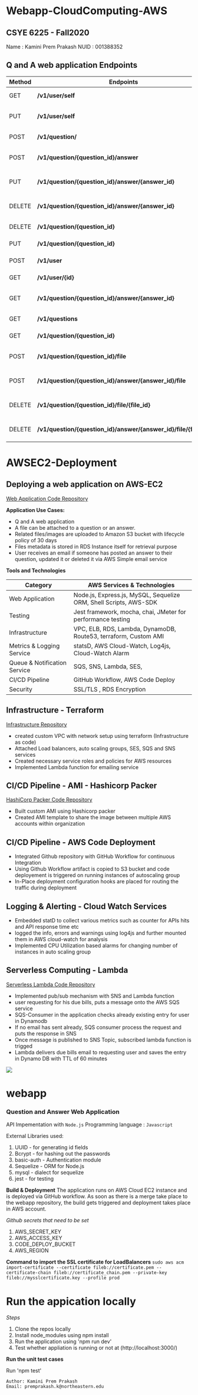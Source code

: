 # Webapp-CloudComputing-AWS

## CSYE 6225 - Fall2020

Name : Kamini Prem Prakash
NUID : 001388352

## Q and A web application Endpoints

| Method | Endpoints                                                        | Info                          |
| ------ | ---------------------------------------------------------------- | ----------------------------- |
| GET    | **/v1/user/self**                                                | _Get user Information_        |
| PUT    | **/v1/user/self**                                                | _Update user information_     |
| POST   | **/v1/question/**                                                | _Post a new question_         |
| POST   | **/v1/question/{question_id}/answer**                            | _Post an Answer a question_   |
| PUT    | **/v1/question/{question_id}/answer/{answer_id}**                | _Update a question's answer_  |
| DELETE | **/v1/question/{question_id}/answer/{answer_id}**                | _Delete a question's answer_  |
| DELETE | **/v1/question/{question_id}**                                   | _Delete a question_           |
| PUT    | **/v1/question/{question_id}**                                   | _Update a question_           |
| POST   | **/v1/user**                                                     | _Create a user_               |
| GET    | **/v1/user/{id}**                                                | _Get user information_        |
| GET    | **/v1/question/{question_id}/answer/{answer_id}**                | _Get a question's answer_     |
| GET    | **/v1/questions**                                                | _Get all questions_           |
| GET    | **/v1/question/{question_id}**                                   | _Get a question_              |
| POST   | **/v1/question/{question_id}/file**                              | _Attach a file to a question_ |
| POST   | **/v1​/question​/{question_id}​/answer​/{answer_id}​/file**      | _Attach a file to an answer_  |
| DELETE | **/v1/question/{question_id}/file/{file_id}**                    | _Delete a file from question_ |
| DELETE | **/v1/question/{question_id}/answer/{answer_id}/file/{file_id}** | _Delete a file from answer_   |


# AWSEC2-Deployment

## Deploying a web application on AWS-EC2

[Web Application Code Repository]()

**Application Use Cases:**

* Q and A web application
* A file can be attached to a question or an answer.
* Related files/images are uploaded to Amazon S3 bucket with lifecycle policy of 30 days
* Files metadata is stored in RDS Instance itself for retrieval purpose
* User receives an email if someone has posted an answer to their question, updated it or deleted it via AWS Simple email service

**Tools and Technologies**

  <table>
    <thead>
      <tr>
        <th>Category</th>
        <th>AWS Services & Technologies</th>
      </tr>
    </thead>
    <tbody>
        <tr>
            <td>Web Application</td>
            <td>Node.js, Express.js, MySQL, Sequelize ORM, Shell Scripts, AWS-SDK</td>
        </tr>
          <tr>
            <td>Testing</td>
            <td>Jest framework, mocha, chai, JMeter for performance testing</td>
        </tr>
        <tr>
            <td>Infrastructure</td>
            <td>VPC, ELB, RDS, Lambda, DynamoDB, Route53, terraform, Custom AMI </td>
        </tr>
         <tr>
            <td>Metrics & Logging Service</td>
            <td>statsD, AWS Cloud-Watch, Log4js, Cloud-Watch Alarm </td>
        </tr>
         <tr>
            <td>Queue & Notification Service</td>
            <td>SQS, SNS, Lambda, SES, </td>
        </tr>
          <tr>
            <td>CI/CD Pipeline</td>
            <td>GitHub Workflow, AWS Code Deploy</td>
        </tr>
       <tr>
            <td>Security</td>
            <td>SSL/TLS , RDS Encryption</td>
        </tr>
    </tbody>
  </table>
  

## Infrastructure - Terraform

[Infrastructure Repository]()

* created custom VPC with network setup using terraform (Infrastructure as code)
* Attached Load balancers, auto scaling groups, SES, SQS and SNS services
* Created necessary service roles and policies for AWS resources
* Implemented Lambda function for emailing service 

## CI/CD Pipeline - AMI - Hashicorp Packer

[HashiCorp Packer Code Repository]()

* Built custom AMI using Hashicorp packer
* Created AMI template to share the image between multiple AWS accounts within organization

## CI/CD Pipeline - AWS Code Deployment

* Integrated Github repository with GitHub Workflow for continuous Integration
* Using Github Workflow artifact is copied to S3 bucket and code deployement is triggered on running instances of autoscaling group
* In-Place deployment configuration hooks are placed for routing the traffic during deployment


## Logging & Alerting - Cloud Watch Services

* Embedded statD to collect various metrics such as counter for APIs hits and API response time etc
* logged the info, errors and warnings using log4js and further mounted them in AWS cloud-watch for analysis
* Implemented CPU Utilization based alarms for changing number of instances in auto scaling group

## Serverless Computing - Lambda 

[Serverless Lambda Code Repository]()

* Implemented pub/sub mechanism with SNS and Lambda function
* user requesting for his due bills, puts a message onto the AWS SQS service
* SQS-Consumer in the application checks already existing entry for user in Dynamodb
* If no email has sent already, SQS consumer process the request and puts the response in SNS 
* Once message is published to SNS Topic, subscribed lambda function is trigged 
* Lambda delivers due bills email to requesting user and saves the entry in Dynamo DB with TTL of 60 minutes

![](Serverless.png)

# webapp

### Question and Answer Web Application

API Impementation with `Node.js`
Programming language : `Javascript`

External Libraries used:
1. UUID - for generating id fields
2. Bcrypt - for hashing out the passwords
3. basic-auth - Authentication module 
4. Sequelize - ORM for Node.js
5. mysql - dialect for sequelize
6. jest - for testing 

__Build & Deployment__
The application runs on AWS Cloud EC2 instance and is deployed via GitHub workflow.
As soon as there is a merge take place to the webapp repository, the build gets triggered and deployment takes place in AWS account.

*Github secrets that need to be set*

1. AWS_SECRET_KEY 
2. AWS_ACCESS_KEY
3. CODE_DEPLOY_BUCKET
4. AWS_REGION

**Command to import the SSL certificate for LoadBalancers**
`sudo aws acm import-certificate --certificate fileb://certificate.pem --certificate-chain fileb://certificate_chain.pem --private-key fileb://mysslcertificate.key --profile prod`


**Run the appication locally**
=========================================

*Steps*
1. Clone the repos locally 
2. Install node_modules using npm install
3. Run the application using 'npm run dev'
4. Test whether appliation is running or not at (http://localhost:3000/)

**Run the unit test cases**

Run 'npm test'


`Author: Kamini Prem Prakash` <br />
`Email: premprakash.k@northeastern.edu`


